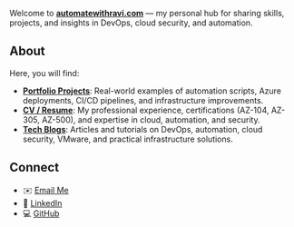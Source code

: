 
Welcome to **[automatewithravi.com](https://automatewithravi.com)** — my personal hub for sharing skills, projects, and insights in DevOps, cloud security, and automation.  

## About
Here, you will find:  

- **[Portfolio Projects](https://automatewithravi.com/portfolio)**: Real-world examples of automation scripts, Azure deployments, CI/CD pipelines, and infrastructure improvements.  
- **[CV / Resume](https://automatewithravi.com/cv)**: My professional experience, certifications (AZ-104, AZ-305, AZ-500), and expertise in cloud, automation, and security.  
- **[Tech Blogs](https://automatewithravi.com/blog)**: Articles and tutorials on DevOps, automation, cloud security, VMware, and practical infrastructure solutions.  



## Connect
- ✉️ [Email Me](mailto:ravindrakumar_aug2022@outlook.com)  
- 💼 [LinkedIn](https://www.linkedin.com/in/ravindrakumar-narayanan-08929a22)  
- 💻 [GitHub](https://github.com/automatewithravi)

